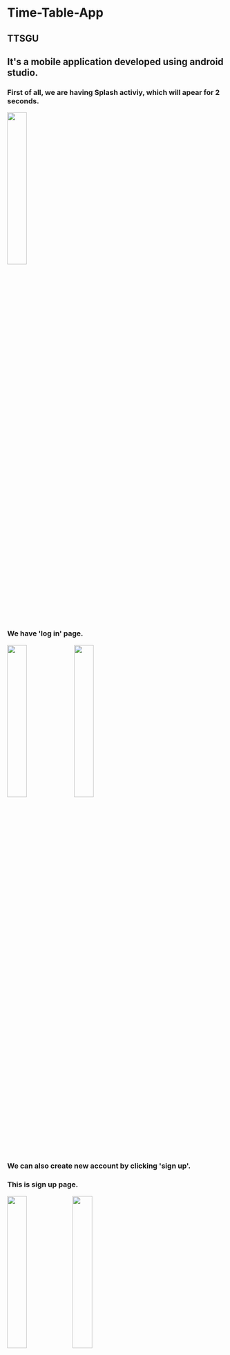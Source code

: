 # Time-Table-App  

## TTSGU

## It's a mobile application developed using android studio.  


### First of all, we are having Splash activiy, which will apear for 2 seconds.  
<img src="https://user-images.githubusercontent.com/86561203/126781259-7c9e3562-85ba-4736-a291-f0eccd993d26.png" width="30%" height="30%"/>



### We have 'log in' page. 
<img src="https://user-images.githubusercontent.com/66515186/130542808-143b490b-37d5-4a45-83f4-8137eeb5a515.jpg" width="30%" height="30%"/> <img src="https://user-images.githubusercontent.com/66515186/130543610-9d319412-83e4-45e4-8c4f-d7e27f896a84.jpg" width="30%" height="30%"/>


### We can also create new account by clicking 'sign up'.  


### This is sign up page.  
<img src="https://user-images.githubusercontent.com/86561203/126781359-443274e2-8895-45ce-9790-c93a475ef00f.png" width="30%" height="30%"/><img src="https://user-images.githubusercontent.com/86561203/126781364-3a90254a-9611-434e-aae5-1c4bcda7d117.png" width="30%" height="30%"/>


### Our app is having mainly 3 sections

1) Time table  
2) Faculty  
3) Notice    
<img src="https://user-images.githubusercontent.com/66515186/130543053-f1e34323-73e4-4fe2-90c4-fa82bdedcd1d.jpg" width="30%" height="30%"/>


## 1st section - Time Table  
<img src="https://user-images.githubusercontent.com/86561203/126782461-5be5b672-b7e2-4440-b416-5817cc59fa29.png" width="30%" height="30%"/>



### Here we have list of week days, so that we can see our time table week wise.  
<img src="https://user-images.githubusercontent.com/86561203/126782494-2e00a6ef-cf5b-4572-92fa-015d2d07c6f9.png" width="30%" height="30%"/>



### This is time table of Monday
#### We are having Time, Subject, Teacher name and location in this section.  
<img src="https://user-images.githubusercontent.com/66515186/130543056-39fcb115-5882-4ac8-b723-5acc7230cc7b.jpg" width="30%" height="30%"/>



## 2nd section - Faculty  
<img src="https://user-images.githubusercontent.com/86561203/126782547-cb629013-89ee-4ff1-850a-ba32f6b92e8c.png" width="30%" height="30%"/>



### Here wa have list of departments 
<img src="https://user-images.githubusercontent.com/86561203/126782566-a09ea155-eb6f-4c25-98f7-2ed8746673bd.png" width="30%" height="30%"/>


### We will get information like Name, photo, mobile number and email address of each faculty of every department here.  
<img src="https://user-images.githubusercontent.com/86561203/126782580-20643ed0-5206-4815-a87b-30d1e286cf13.png" width="30%" height="30%"/>


## 3rd section - Notice  
<img src="https://user-images.githubusercontent.com/86561203/126782598-e8831c7d-aa53-4a0b-a1ba-0d5c94dbd3a0.png" width="30%" height="30%"/>


### Here we can see notice
<img src="https://user-images.githubusercontent.com/86561203/126782620-053d9132-f558-43fa-9f94-90ca6de06ff7.png" width="30%" height="30%"/>


### we can also open the notice image and zoom it
<img src="https://user-images.githubusercontent.com/86561203/126782651-a77f3690-3a55-4989-903f-7e9ef52506b4.png" width="30%" height="30%"/>


### We are also having 'Help' section  
<img src="https://user-images.githubusercontent.com/86561203/126783256-58968e91-aca7-4d8d-940b-9037ac9a060e.png" width="30%" height="30%"/>


## We have used "Google Firebase" as our database service.
<img src="https://user-images.githubusercontent.com/86561203/126782861-c920fc49-a8d2-4c13-ac9d-9023bbb98e86.png" width="100%" height="100%"/>


### Authentication  
#### Here we can see 'List of users'  
<img src="https://user-images.githubusercontent.com/86561203/126782887-567f67ac-f311-4ef7-90e7-6d220258facc.png" width="100%" height="100%"/>

### Firestore Database  
#### Here we can add or remove or update our Time Table  
<img src="https://user-images.githubusercontent.com/86561203/126782946-8875330c-4ab9-42ef-b222-9b19d6fc76e8.png" width="100%" height="100%"/>
<img src="https://user-images.githubusercontent.com/86561203/126782951-dcd5cbab-929a-47b7-8653-f374cfd1d66a.png" width="100%" height="100%"/>


### Realtime Database  
#### This is overall realtime database  
<img src="https://user-images.githubusercontent.com/86561203/126782992-41a881eb-49cf-46d6-a71f-801c300ee4f8.png" width="100%" height="100%"/>


#### This is a faculty section of our app  
<img src="https://user-images.githubusercontent.com/86561203/126783023-0ea8cd25-c4c4-4248-9244-9055f5f20201.png" width="100%" height="100%"/>


#### This is a notice section of our app  
<img src="https://user-images.githubusercontent.com/86561203/126783033-bc63bb71-e082-4132-b042-9223b122a634.png" width="100%" height="100%"/>


#### This is an user section of our app
<img src="https://user-images.githubusercontent.com/86561203/126783042-2cd7d371-7fbc-4008-9b78-d94df2f446b8.png" width="100%" height="100%"/>


### Storage
#### This is a main storage section of over app, where we can store all the data like photos of faculties and notice.  
<img src="https://user-images.githubusercontent.com/86561203/126783071-e8337d1e-2551-4948-b8bf-ad4fab1fcced.png" width="100%" height="100%"/>


#### This is a folder view of storage section.  
<img src="https://user-images.githubusercontent.com/86561203/126783075-3050ab5a-a2d1-464c-9485-52aa30b2b5d6.png" width="100%" height="100%"/>


